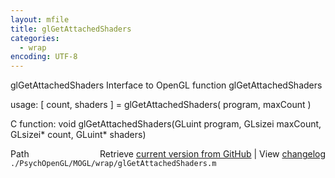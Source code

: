 ```yaml
---
layout: mfile
title: glGetAttachedShaders
categories:
  - wrap
encoding: UTF-8
---
```


glGetAttachedShaders  Interface to OpenGL function glGetAttachedShaders

usage:  \[ count, shaders \] = glGetAttachedShaders\( program, maxCount \)

C function:  void glGetAttachedShaders\(GLuint program, GLsizei maxCount, GLsizei\* count, GLuint\* shaders\)


<div class="code_header" style="text-align:right;">
  <span style="float:left;">Path&nbsp;&nbsp;</span> <span class="counter">Retrieve <a href=
  "https://raw.github.com/Psychtoolbox-3/Psychtoolbox-3/beta/./PsychOpenGL/MOGL/wrap/glGetAttachedShaders.m">current version from GitHub</a> | View <a href=
  "https://github.com/Psychtoolbox-3/Psychtoolbox-3/commits/beta/./PsychOpenGL/MOGL/wrap/glGetAttachedShaders.m">changelog</a></span>
</div>
<div class="code">
  <code>./PsychOpenGL/MOGL/wrap/glGetAttachedShaders.m</code>
</div>
